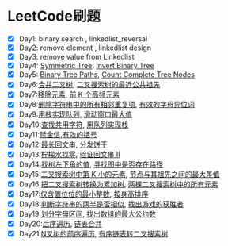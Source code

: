 # LeetCode刷题

- [x] Day1: binary search , linkedlist_reversal
- [x] Day2: remove element , linkedlist design
- [x] Day3: remove value from Linkedlist
- [x] Day4: [Symmetric Tree](https://leetcode.cn/problems/symmetric-tree/), [Invert Binary Tree](https://leetcode.cn/problems/invert-binary-tree/)
- [x] Day5: [Binary Tree Paths](https://leetcode.cn/problems/binary-tree-paths/), [Count Complete Tree Nodes](https://leetcode.cn/problems/count-complete-tree-nodes/)
- [x] Day6:[合并二叉树](https://leetcode.cn/problems/merge-two-binary-trees/description/), [二叉搜索树的最近公共祖先](https://leetcode.cn/problems/lowest-common-ancestor-of-a-binary-search-tree/description/)
- [x] Day7:[移除元素](https://leetcode.cn/problems/remove-element/description/), [前 K 个高频元素](https://leetcode.cn/problems/top-k-frequent-elements/description/)
- [x] Day8:[删除字符串中的所有相邻重复项](https://leetcode.cn/problems/remove-all-adjacent-duplicates-in-string/description/), [有效的字母异位词](https://leetcode.cn/problems/valid-anagram/description/)
- [x] Day9:[用栈实现队列](https://leetcode.cn/problems/implement-queue-using-stacks/description/), [滑动窗口最大值](https://leetcode.cn/problems/sliding-window-maximum/description/)
- [x] Day10:[查找共用字符](https://leetcode.cn/problems/find-common-characters/description/), [用队列实现栈](https://leetcode.cn/problems/implement-stack-using-queues/description/)
- [x] Day11:[赎金信](https://leetcode.cn/problems/ransom-note/description/),[有效的括号](https://leetcode.cn/problems/valid-parentheses/description/)
- [x] Day12:[最长回文串](https://leetcode.cn/problems/longest-palindrome/description/), [分发饼干](https://leetcode.cn/problems/assign-cookies/solutions/534281/fen-fa-bing-gan-by-leetcode-solution-50se/)
- [x] Day13:[柠檬水找零](https://leetcode.cn/problems/lemonade-change/description/), [验证回文串 II](https://leetcode.cn/problems/valid-palindrome-ii/description/)
- [x] Day14:[找树左下角的值](https://leetcode.cn/problems/find-bottom-left-tree-value/description/), [寻找图中是否存在路径](https://leetcode.cn/problems/find-if-path-exists-in-graph/description/)
- [x] Day15:[二叉搜索树中第 K 小的元素](https://leetcode.cn/problems/kth-smallest-element-in-a-bst/description/), [节点与其祖先之间的最大差值](https://leetcode.cn/problems/maximum-difference-between-node-and-ancestor/description/)
- [x] Day16:[把二叉搜索树转换为累加树](https://leetcode.cn/problems/convert-bst-to-greater-tree/description/), [两棵二叉搜索树中的所有元素](https://leetcode.cn/problems/all-elements-in-two-binary-search-trees/description/)
- [x] Day17:[仅含置位位的最小整数](https://leetcode.cn/problems/smallest-number-with-all-set-bits/), [按身高排序](https://leetcode.cn/problems/sort-the-people/description/)
- [x] Day18:[判断字符串的两半是否相似](https://leetcode.cn/problems/determine-if-string-halves-are-alike/description/), [找出游戏的获胜者](https://leetcode.cn/problems/find-the-winner-of-the-circular-game/description/)
- [x] Day19:[划分字母区间](https://leetcode.cn/problems/partition-labels/description/), [找出数组的最大公约数](https://leetcode.cn/problems/find-greatest-common-divisor-of-array/description/)
- [x] Day20:[后序遍历](https://leetcode.cn/problems/binary-tree-postorder-traversal/description/), [链表合并](https://leetcode.cn/problems/merge-in-between-linked-lists/description/)
- [x] Day21:[N叉树的前序遍历](https://leetcode.cn/problems/n-ary-tree-preorder-traversal/description/), [有序链表转二叉搜索树](https://leetcode.cn/problems/convert-sorted-list-to-binary-search-tree/description/)